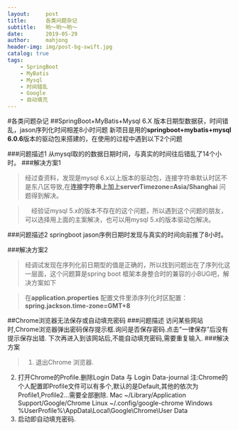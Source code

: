 ```yaml
---
layout:     post
title:      各类问题杂记
subtitle:   哟～哟～哟～
date:       2019-05-29
author:     mahjong
header-img: img/post-bg-swift.jpg
catalog: true
tags:
    - SpringBoot
    - MyBatis
    - Mysql
    - 时间错乱
    - Google
    - 自动填充
---
```

#各类问题杂记
##SpringBoot+MyBatis+Mysql 6.X 版本日期型数据获，时间错乱，jason序列化时间相差8小时问题
新项目是用的**springboot+mybatis+mysql 6.0.6**版本的驱动包来搭建的，在使用的过程中遇到以下2个问题

###问题描述1
从mysql取的的数据日期时间，与真实的时间往后错乱了14个小时。
###解决方案1
> 经过查资料，发现是mysql 6.x以上版本的驱动包，连接字符串默认时区不是东八区导致,在**连接字符串上加上serverTimezone=Asia/Shanghai**  问题得到解决。

>　经验证mysql 5.x的版本不存在的这个问题，所以遇到这个问题的朋友，可以选择用上面的主案解决，也可以用mysql 5.x的版本驱动包解决。

###问题描述2
springboot jason序例日期时发现与真实的时间向前推了8小时。

###解决方案2

> 经调试发现在序列化前日期型的值是正确的，所以找到问题出在了序列化这一层面，这个问题算是spring boot 框架本身整合时的兼容的小BUG吧，解决方案如下

> 在**application.properties** 配置文件里添序列化时区配置：**spring.jackson.time-zone=GMT+8**

##Chrome浏览器无法保存或自动填充密码
###问题描述
访问某些网站时,Chrome浏览器弹出密码保存提示框.询问是否保存密码.点击”一律保存”后没有提示保存出错. 下次再进入到该网站后,不能自动填充密码,需要重复输入.
###解决方案
> 1. 退出Chrome 浏览器.
2. 打开Chrome的Profile.删除Login Data 与 Login Data-journal 
注:Chrome的个人配置即Profile文件可以有多个,默认的是Default,其他的依次为Profile1,Profile2...需要全部删除.
Mac
~/Library/Application Support/Google/Chrome
Linux
~/.config/google-chrome
Windows
%UserProfile%\AppData\Local\Google\Chrome\User Data
3. 启动即自动填充密码.
